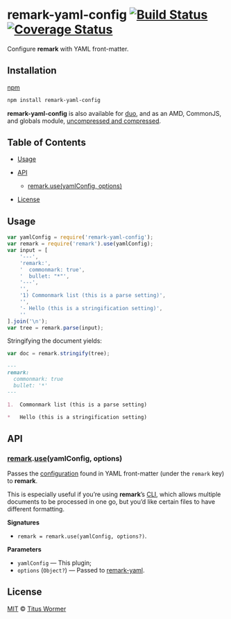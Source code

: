 # remark-yaml-config [![Build Status](https://img.shields.io/travis/wooorm/remark-yaml-config.svg)](https://travis-ci.org/wooorm/remark-yaml-config) [![Coverage Status](https://img.shields.io/codecov/c/github/wooorm/remark-yaml-config.svg)](https://codecov.io/github/wooorm/remark-yaml-config)

Configure **remark** with YAML front-matter.

## Installation

[npm](https://docs.npmjs.com/cli/install)

```bash
npm install remark-yaml-config
```

**remark-yaml-config** is also available for [duo](http://duojs.org/#getting-started),
and as an AMD, CommonJS, and globals module, [uncompressed and
compressed](https://github.com/wooorm/remark-yaml-config/releases).

## Table of Contents

*   [Usage](#usage)

*   [API](#api)

    *   [remark.use(yamlConfig, options)](#remarkuseyamlconfig-options)

*   [License](#license)

## Usage

```javascript
var yamlConfig = require('remark-yaml-config');
var remark = require('remark').use(yamlConfig);
var input = [
    '---',
    'remark:',
    '  commonmark: true',
    '  bullet: "*"',
    '---',
    '',
    '1) Commonmark list (this is a parse setting)',
    '',
    '- Hello (this is a stringification setting)',
    ''
].join('\n');
var tree = remark.parse(input);
```

Stringifying the document yields:

```javascript
var doc = remark.stringify(tree);
```

```markdown
---
remark:
  commonmark: true
  bullet: '*'
---

1.  Commonmark list (this is a parse setting)

*   Hello (this is a stringification setting)
```

## API

### [remark](https://github.com/wooorm/remark#api).[use](https://github.com/wooorm/remark#remarkuseplugin-options)(yamlConfig, options)

Passes the [configuration](https://github.com/wooorm/remark/blob/master/doc/Options.md)
found in YAML front-matter (under the `remark` key) to **remark**.

This is especially useful if you’re using **remark**’s [CLI](https://github.com/wooorm/remark#cli),
which allows multiple documents to be processed in one go, but you’d like
certain files to have different formatting.

**Signatures**

*   `remark = remark.use(yamlConfig, options?)`.

**Parameters**

*   `yamlConfig` — This plugin;
*   `options` (`Object?`) — Passed to [remark-yaml](https://github.com/wooorm/remark-yaml#remarkuseyaml-options).

## License

[MIT](LICENSE) © [Titus Wormer](http://wooorm.com)
